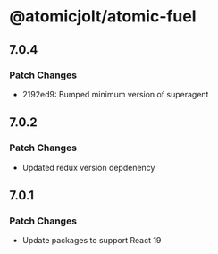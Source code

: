 # @atomicjolt/atomic-fuel

## 7.0.4

### Patch Changes

- 2192ed9: Bumped minimum version of superagent

## 7.0.2

### Patch Changes

- Updated redux version depdenency

## 7.0.1

### Patch Changes

- Update packages to support React 19
